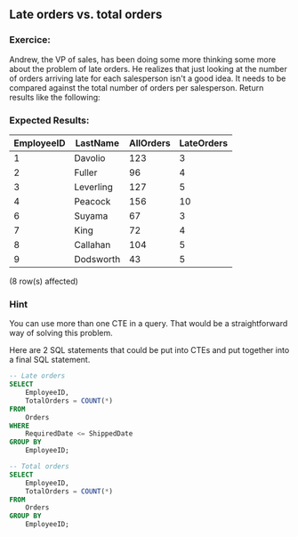 ##  Late orders vs. total orders

### Exercice:

Andrew, the VP of sales, has been doing some more thinking some more about the problem of late orders. He realizes that just looking at the number of orders arriving late for each salesperson isn't a good idea. It needs to be compared against the total number of orders per salesperson. Return results like the following:

### Expected Results:
 
| EmployeeID | LastName  | AllOrders | LateOrders |
|------------|-----------|-----------|------------|
| 1          | Davolio   | 123       | 3          |
| 2          | Fuller    | 96        | 4          |
| 3          | Leverling | 127       | 5          |
| 4          | Peacock   | 156       | 10         |
| 6          | Suyama    | 67        | 3          |
| 7          | King      | 72        | 4          |
| 8          | Callahan  | 104       | 5          |
| 9          | Dodsworth | 43        | 5          |

(8 row(s) affected)

### Hint

You can use more than one CTE in a query. That would be a straightforward way of solving this problem.

Here are 2 SQL statements that could be put into CTEs and put together into a final SQL statement.

```sql
-- Late orders
SELECT
    EmployeeID,
    TotalOrders = COUNT(*)
FROM
    Orders
WHERE
    RequiredDate <= ShippedDate
GROUP BY
    EmployeeID;

-- Total orders
SELECT
    EmployeeID,
    TotalOrders = COUNT(*)
FROM
    Orders
GROUP BY
    EmployeeID;
```